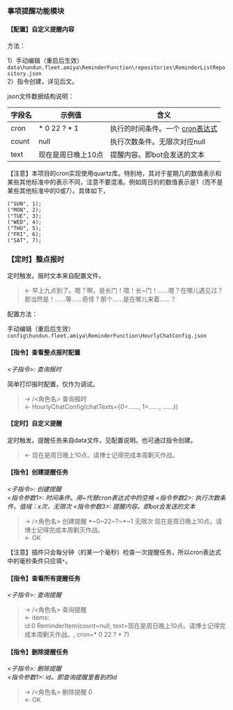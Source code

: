 ### 事项提醒功能模块

#### 【配置】自定义提醒内容

方法：

1）手动编辑（重启后生效）`data\hundun.fleet.amiya\ReminderFunction\repositories\ReminderListRepository.json`   
2）指令创建，详见后文。

json文件数据结构说明：

|字段名|示例值|含义|
|---|---|---|
|cron|* 0 22 ? * 1|执行的时间条件。一个 [cron表达式](https://docs.oracle.com/cd/E12058_01/doc/doc.1014/e12030/cron_expressions.htm)|
|count|null|执行次数条件。无限次对应null|
|text|现在是周日晚上10点|提醒内容。即bot会发送的文本|

【注意】本项目的cron实现使用quartz库。特别地，其对于星期几的数值表示和某些其他标准中的表示不同，注意不要混淆。例如周日的的数值表示是1（而不是某些其他标准中的0或7）。具体如下，
```
("SUN", 1);
("MON", 2);
("TUE", 3);
("WED", 4);
("THU", 5);
("FRI", 6);
("SAT", 7);
```

### 【定时】整点报时

定时触发。报时文本来自配置文件。

>  <- 早上九点到了。嗯？啊，是长门！喂！长~门！……嗯？在哪儿遇见过？那当然是！……等……奇怪？那个……是在哪儿来着……？

配置方法：

手动编辑（重启后生效）`config\hundun.fleet.amiya\ReminderFunction\HourlyChatConfig.json`

#### 【指令】查看整点报时配置

*<子指令>: 查询报时*  

简单打印报时配置，仅作为调试。

>  -> /<角色名> 查询报时  
> <- HourlyChatConfig(chatTexts={0=……, 1=……, ……})

#### 【定时】自定义提醒

定时触发。提醒任务来自data文件，见配置说明。也可通过指令创建。

>  <- 现在是周日晚上10点。请博士记得完成本周剿灭作战。

#### 【指令】创建提醒任务

*<子指令>: 创建提醒*  
*<指令参数1>: 时间条件。用~代替cron表达式中的空格*
*<指令参数2>: 执行次数条件。值域：x次，无限次*
*<指令参数3>: 提醒内容。即bot会发送的文本*

>  -> /<角色名> 创建提醒 \*\~0\~22\~?\~\*\~1 无限次 现在是周日晚上10点。请博士记得完成本周剿灭作战。  
>  <- OK

【注意】插件只会每分钟（的某一个毫秒）检查一次提醒任务，所以cron表达式中的毫秒条件只应填`*`。

#### 【指令】查看所有提醒任务

*<子指令>: 查询提醒*  

>  -> /<角色名> 查询提醒  
>  <- items:  
>     id:0	ReminderItem(count=null, text=现在是周日晚上10点。请博士记得完成本周剿灭作战。, cron=* 0 22 ? * 7)

#### 【指令】删除提醒任务

*<子指令>: 删除提醒*  
*<指令参数1>: id。即查询提醒里看到的id*

>  -> /<角色名> 删除提醒 0  
>  <- OK